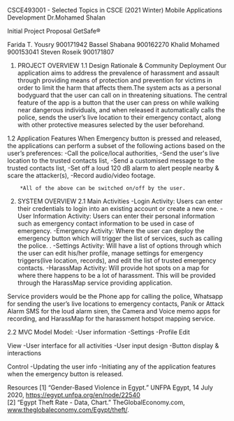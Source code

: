 CSCE493001 - Selected Topics in CSCE (2021 Winter) 
Mobile Applications Development
Dr.Mohamed Shalan
 
Initial Project Proposal 
GetSafe®

Farida T. Yousry	900171942
Bassel Shabana	900162270
Khalid  Mohamed	900153041
Steven Roseik		900171807



1. PROJECT OVERVIEW
1.1 Design Rationale & Community Deployment
Our application aims to address the prevalence of harassment and assault through providing means of protection and prevention for victims in order to limit the harm that affects them.The system acts as a personal bodyguard that the user can call on in threatening situations. The central feature of the app is a button that the user can press on while walking near dangerous individuals, and when released it automatically calls the police, sends the user’s live location to their emergency contact, along with other protective measures selected by the user beforehand. 

1.2 Application Features
When Emergency button is pressed and released, the applications can perform a subset of the following actions based on the user’s preferences:
      -Call the police/local authorities, 
      -Send the user's live location to the trusted contacts list, 
      -Send a customised message to the trusted contacts list, 
      -Set off a loud 120 dB alarm to alert people nearby & scare the attacker(s), 
      -Record audio/video footage.
      
		*All of the above can be switched on/off by the user.
    
2. SYSTEM OVERVIEW
2.1 Main Activities
  -Login Activity:
      Users can enter their credentials to login into an existing account or create a new one.
  -User Information Activity:
      Users can enter their personal information such as emergency contact information to be used in case of emergency.
  -Emergency Activity:
      Where the user can deploy the emergency button which will trigger the list of services, such as calling the police. .
  -Settings Activity:
      Will have a list of options through which the user can edit his/her profile, manage settings for emergency triggers(live location, records), and edit the list of trusted       emergency contacts.
  -HarassMap Activity:
      Will provide hot spots on a map for where there happens to be a lot of harassment. This will be provided through the HarassMap service providing application.

Service providers would be the Phone app for calling the police, Whatsapp for sending the user’s live locations to emergency contacts, Panik or Attack Alarm SMS  for the loud alarm siren, the Camera and Voice memo apps for recording, and HarassMap for the harassment hotspot mapping service.

2.2 MVC Model
  Model:
    -User information 
    -Settings 
    -Profile Edit
    
  View
    -User interface for all activities
    -User input design
    -Button display & interactions
    
  Control
    -Updating the user info 
    -Initiating any of the application features when the emergency button is released.
    
Resources
[1] “Gender-Based Violence in Egypt.” UNFPA Egypt, 14 July 2020, https://egypt.unfpa.org/en/node/22540  
[2] “Egypt Theft Rate - Data, Chart.” TheGlobalEconomy.com, www.theglobaleconomy.com/Egypt/theft/.  
